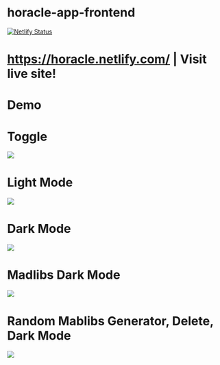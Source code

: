 # horacle-app-frontend

[![Netlify Status](https://api.netlify.com/api/v1/badges/580e6c9a-d61e-4038-89b3-097a51c23d34/deploy-status)](https://app.netlify.com/sites/horacle/deploys)

# https://horacle.netlify.com/  | Visit live site!

# Demo 

# Toggle 

![](horacle_toggle.gif)

# Light Mode 


![](horacle_lightmode.gif)

# Dark Mode 


![](horacle_darkmode.gif)

# Madlibs Dark Mode


![](horacle_madlibs_dark.gif)

# Random Mablibs Generator, Delete, Dark Mode 

![](horacle_mablibs_dark_delete.gif)
